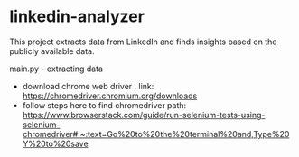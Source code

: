 # linkedin-analyzer
This project extracts data from LinkedIn and finds insights based on the publicly available data.


main.py - extracting data
- download chrome web driver , link: https://chromedriver.chromium.org/downloads
- follow steps here to find chromedriver path: https://www.browserstack.com/guide/run-selenium-tests-using-selenium-chromedriver#:~:text=Go%20to%20the%20terminal%20and,Type%20Y%20to%20save
